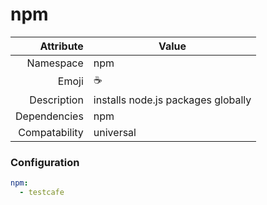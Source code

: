 # npm

| Attribute     | Value                                     |
|--------------:|-------------------------------------------|
| Namespace     | npm                                       |
| Emoji         | ☕                                         |
| Description   | installs node.js packages globally        |
| Dependencies  | npm                                       |
| Compatability | universal                                 |

### Configuration
```yml
npm:
  - testcafe

```
